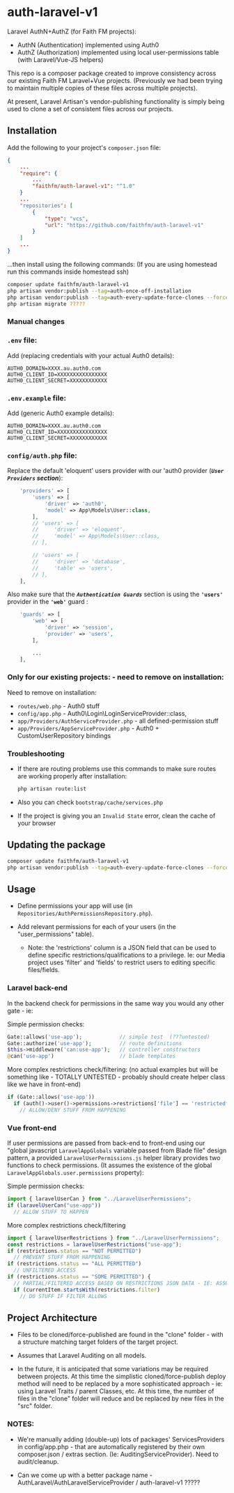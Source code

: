 # auth-laravel-v1

Laravel AuthN+AuthZ (for Faith FM projects):

* AuthN (Authentication) implemented using Auth0
* AuthZ (Authorization)  implemented using local user-permissions table (with Laravel/Vue-JS helpers)

This repo is a composer package created to improve consistency across our existing Faith FM Laravel+Vue projects.  (Previously we had been trying to maintain multiple copies of these files across multiple projects).

At present, Laravel Artisan's vendor-publishing functionality is simply being used to clone a set of consistent files across our projects.

## Installation

Add the following to your project's `composer.json` file:

```json
{
    ...
    "require": {
        ...
        "faithfm/auth-laravel-v1": "^1.0"
    }
    ...
    "repositories": [
        {
            "type": "vcs",
            "url": "https://github.com/faithfm/auth-laravel-v1"
        }
    ]
    ...
}
```

...then install using the following commands:
(If you are using homestead run this commands inside homestead ssh)

```bash
composer update faithfm/auth-laravel-v1
php artisan vendor:publish --tag=auth-once-off-installation
php artisan vendor:publish --tag=auth-every-update-force-clones --force
php artisan migrate ?????
```

### Manual changes

### `.env` file:

Add (replacing credentials with your actual Auth0 details):

```env
AUTH0_DOMAIN=XXXX.au.auth0.com
AUTH0_CLIENT_ID=XXXXXXXXXXXXXXXX
AUTH0_CLIENT_SECRET=XXXXXXXXXXXX
```

### `.env.example` file:

Add (generic Auth0 example details):

```env
AUTH0_DOMAIN=XXXX.au.auth0.com
AUTH0_CLIENT_ID=XXXXXXXXXXXXXXXX
AUTH0_CLIENT_SECRET=XXXXXXXXXXXX
```

### `config/auth.php` file:

Replace the default 'eloquent' users provider with our 'auth0 provider (***`User Providers` section***):

```php
    'providers' => [
        'users' => [
            'driver' => 'auth0',
            'model' => App\Models\User::class,
        ],
        // 'users' => [
        //     'driver' => 'eloquent',
        //     'model' => App\Models\User::class,
        // ],

        // 'users' => [
        //     'driver' => 'database',
        //     'table' => 'users',
        // ],
    ],
```

Also make sure that the  ***`Authentication Guards`*** section is using the **`'users'`** provider in the **`'web'`** guard :

```php
    'guards' => [
        'web' => [
            'driver' => 'session',
            'provider' => 'users',
        ],

        ...
    ],
```

### Only for our **existing projects**: - need to remove on installation:

Need to remove on installation:

* `routes/web.php` - Auth0 stuff
* `config/app.php` - Auth0\Login\LoginServiceProvider::class,
* `app/Providers/AuthServiceProvider.php` - all defined-permission stuff
* `app/Providers/AppServiceProvider.php` - Auth0 + CustomUserRepository bindings

### Troubleshooting

* If there are routing problems use this commands to make sure routes are working properly after installation:

  ```bash
  php artisan route:list
  ```

* Also you can check `bootstrap/cache/services.php`
* If the project is giving you an `Invalid State` error, clean the cache of your browser

## Updating the package

```bash
composer update faithfm/auth-laravel-v1
php artisan vendor:publish --tag=auth-every-update-force-clones --force
```

## Usage

* Define permissions your app will use (in `Repositories/AuthPermissionsRepository.php`).

* Add relevant permissions for each of your users (in the "user_permissions" table).
  * Note: the 'restrictions' column is a JSON field that can be used to define specific restrictions/qualifications to a privilege.  Ie: our Media project uses 'filter' and 'fields' to restrict users to editing specific files/fields.

### Laravel back-end

In the backend check for permissions in the same way you would any other gate - ie:

Simple permission checks:

```php
Gate::allows('use-app');            // simple test  (???untested)
Gate::authorize('use-app');         // route definitions
$this->middleware('can:use-app');   // controller constructors
@can('use-app')                     // blade templates
```

More complex restrictions check/filtering:  (no actual examples but will be something like - TOTALLY UNTESTED - probably should create helper class like we have in front-end)

```php
if (Gate::allows('use-app'))
  if (auth()->user()->permissions->restrictions['file'] == 'restrictedfile')
    // ALLOW/DENY STUFF FROM HAPPENING
```

### Vue front-end

If user permissions are passed from back-end to front-end using our "global javascript `LaravelAppGlobals` variable passed from Blade file" design pattern, a provided `LaravelUserPermissions.js` helper library provides two functions to check permissions.  (It assumes the existence of the global `LaravelAppGlobals.user.permissions` property):

Simple permission checks:

```javascript
import { laravelUserCan } from "../LaravelUserPermissions";
if (laravelUserCan("use-app"))
  // ALLOW STUFF TO HAPPEN
```

More complex restrictions check/filtering

```javascript
import { laravelUserRestrictions } from "../LaravelUserPermissions";
const restrictions = laravelUserRestrictions("use-app");
if (restrictions.status == "NOT PERMITTED")
  // PREVENT STUFF FROM HAPPENING
if (restrictions.status == "ALL PERMITTED")
  // UNFILTERED ACCESS
if (restrictions.status == "SOME PERMITTED") {
  // PARTIAL/FILTERED ACCESS BASED ON RESTRICTIONS JSON DATA - IE: ASSUMING 'filter' field
  if (currentItem.startsWith(restrictions.filter)
    // DO STUFF IF FILTER ALLOWS
```

## Project Architecture

* Files to be cloned/force-published are found in the "clone" folder - with a structure matching target folders of the target project.

* Assumes that Laravel Auditing on all models.

* In the future, it is anticipated that some variations may be required between projects.  At this time the simplistic cloned/force-publish deploy method will need to be replaced by a more sophisticated approach - ie: using Laravel Traits / parent Classes, etc.  At this time, the number of files in the "clone" folder will reduce and be replaced by new files in the "src" folder.

### NOTES:

* We're manually adding (double-up) lots of packages' ServicesProviders in config/app.php - that are automatically registered by their own composer.json / extras section.  (Ie: AuditingServiceProvider).  Need to audit/cleanup.

* Can we come up with a better package name - AuthLaravel/AuthLaravelServiceProvider / auth-laravel-v1  ?????

